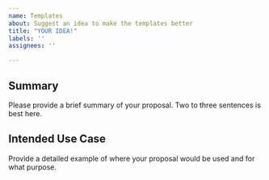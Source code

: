 ```yaml
---
name: Templates
about: Suggest an idea to make the templates better
title: "YOUR IDEA!"
labels: ''
assignees: ''

---
```


## Summary

Please provide a brief summary of your proposal. Two to three sentences is best here.

## Intended Use Case

Provide a detailed example of where your proposal would be used and for what purpose.